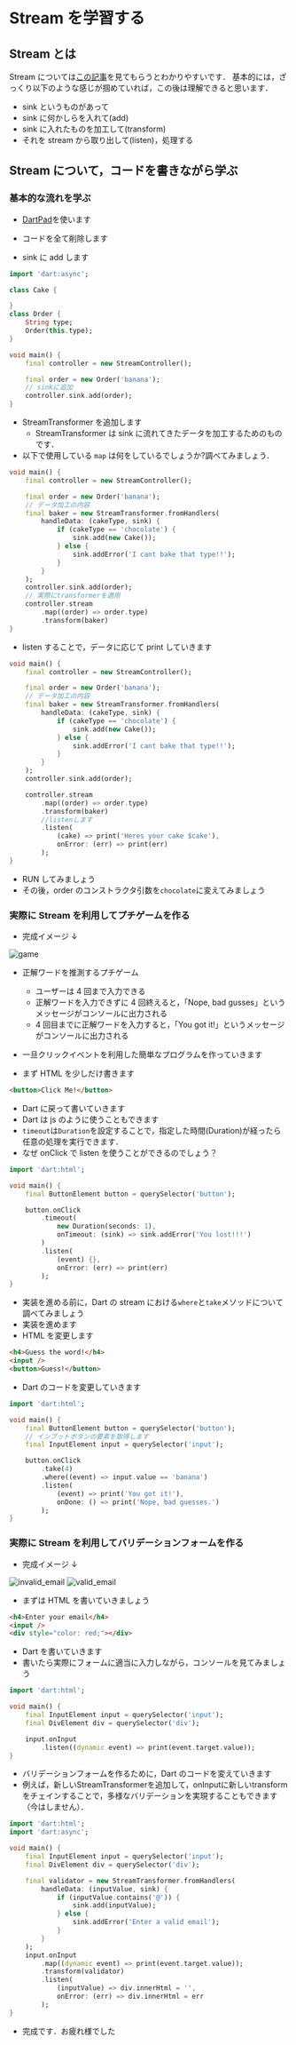 # Stream を学習する

## Stream とは

Stream については[この記事](https://qiita.com/kabochapo/items/8738223894fb74f952d3)を見てもらうとわかりやすいです．
基本的には，ざっくり以下のような感じが掴めていれば，この後は理解できると思います．

- sink というものがあって
- sink に何かしらを入れて(add)
- sink に入れたものを加工して(transform)
- それを stream から取り出して(listen)，処理する

## Stream について，コードを書きながら学ぶ

### 基本的な流れを学ぶ

- [DartPad](https://dartpad.dartlang.org/)を使います

- コードを全て削除します
- sink に add します

```dart
import 'dart:async';

class Cake {

}
class Order {
    String type;
    Order(this.type);
}

void main() {
    final controller = new StreamController();

    final order = new Order('banana');
    // sinkに追加
    controller.sink.add(order);
}
```

- StreamTransformer を追加します
  - StreamTransformer は sink に流れてきたデータを加工するためのものです．
- 以下で使用している `map` は何をしているでしょうか?調べてみましょう．

```dart
void main() {
    final controller = new StreamController();

    final order = new Order('banana');
    // データ加工の内容
    final baker = new StreamTransformer.fromHandlers(
        handleData: (cakeType, sink) {
            if (cakeType == 'chocolate') {
                sink.add(new Cake());
            } else {
                sink.addError('I cant bake that type!!');
            }
        }
    );
    controller.sink.add(order);
    // 実際にtransformerを適用
    controller.stream
        .map((order) => order.type)
        .transform(baker)
}
```

- listen することで，データに応じて print していきます

```dart
void main() {
    final controller = new StreamController();

    final order = new Order('banana');
    // データ加工の内容
    final baker = new StreamTransformer.fromHandlers(
        handleData: (cakeType, sink) {
            if (cakeType == 'chocolate') {
                sink.add(new Cake());
            } else {
                sink.addError('I cant bake that type!!');
            }
        }
    );
    controller.sink.add(order);

    controller.stream
        .map((order) => order.type)
        .transform(baker)
        //listenします
        .listen(
            (cake) => print('Heres your cake $cake'),
            onError: (err) => print(err)
        );
}
```

- RUN してみましょう
- その後，order のコンストラクタ引数を`chocolate`に変えてみましょう

### 実際に Stream を利用してプチゲームを作る

- 完成イメージ ↓

![game](./game.png)
- 正解ワードを推測するプチゲーム

  - ユーザーは 4 回まで入力できる
  - 正解ワードを入力できずに 4 回終えると，「Nope, bad gusses」というメッセージがコンソールに出力される
  - 4 回目までに正解ワードを入力すると，「You got it!」というメッセージがコンソールに出力される

- 一旦クリックイベントを利用した簡単なプログラムを作っていきます
- まず HTML を少しだけ書きます

```html
<button>Click Me!</button>
```

- Dart に戻って書いていきます
- Dart は js のように使うこともできます
- `timeout`は`Duration`を設定することで，指定した時間(Duration)が経ったら任意の処理を実行できます．
- なぜ onClick で listen を使うことができるのでしょう？

```dart
import 'dart:html';

void main() {
    final ButtonElement button = querySelector('button');

    button.onClick
        .timeout(
            new Duration(seconds: 1),
            onTimeout: (sink) => sink.addError('You lost!!!')
        )
        .listen(
            (event) {},
            onError: (err) => print(err)
        );
}
```

- 実装を進める前に，Dart の stream における`where`と`take`メソッドについて調べてみましょう
- 実装を進めます
- HTML を変更します

```html
<h4>Guess the word!</h4>
<input />
<button>Guess!</button>
```

- Dart のコードを変更していきます

```dart
import 'dart:html';

void main() {
    final ButtonElement button = querySelector('button');
    // インプットボタンの要素を取得します
    final InputElement input = querySelector('input');

    button.onClick
        .take(4)
        .where((event) => input.value == 'banana')
        .listen(
            (event) => print('You got it!'),
            onDone: () => print('Nope, bad guesses.')
        );
}
```

### 実際に Stream を利用してバリデーションフォームを作る

- 完成イメージ ↓

![invalid_email](./invalid_email.png)
![valid_email](./valid_email.png)

- まずは HTML を書いていきましょう

```html
<h4>Enter your email</h4>
<input />
<div style="color: red;"></div>
```

- Dart を書いていきます
- 書いたら実際にフォームに適当に入力しながら，コンソールを見てみましょう

```dart
import 'dart:html';

void main() {
    final InputElement input = querySelector('input');
    final DivElement div = querySelector('div');

    input.onInput
        .listen((dynamic event) => print(event.target.value));
}
```

- バリデーションフォームを作るために，Dart のコードを変えていきます
- 例えば，新しいStreamTransformerを追加して，onInputに新しいtransformをチェインすることで，多様なバリデーションを実現することもできます（今はしません）．

```dart
import 'dart:html';
import 'dart:async';

void main() {
    final InputElement input = querySelector('input');
    final DivElement div = querySelector('div');

    final validator = new StreamTransformer.fromHandlers(
        handleData: (inputValue, sink) {
            if (inputValue.contains('@')) {
                sink.add(inputValue);
            } else {
                sink.addError('Enter a valid email');
            }
        }
    );
    input.onInput
        .map((dynamic event) => print(event.target.value));
        .transform(validator)
        .listen(
            (inputValue) => div.innerHtml = '',
            onError: (err) => div.innerHtml = err
        );
}
```

- 完成です．お疲れ様でした
